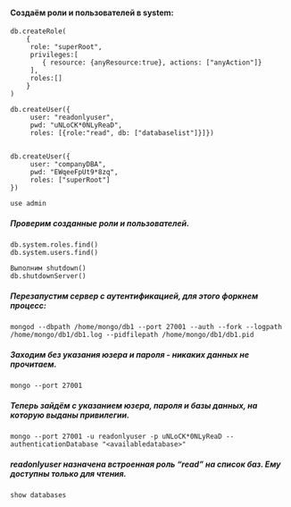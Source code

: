 #### Создаём роли и пользователей в system:

```db = db.getSiblingDB("admin")
db.createRole(
    {      
     role: "superRoot",      
     privileges:[
        { resource: {anyResource:true}, actions: ["anyAction"]}
     ],      
     roles:[] 
    }
)

db.createUser({
     user: "readonlyuser",
     pwd: "uNLoCK*0NLyReaD", 
     roles: [{role:"read", db: ["databaselist"]}]})


db.createUser({      
     user: "companyDBA",      
     pwd: "EWqeeFpUt9*8zq",      
     roles: ["superRoot"] 
})

use admin
```

##### Проверим созданные роли и пользователей.

```
db.system.roles.find()
db.system.users.find()

Выполним shutdown()
db.shutdownServer()
```
##### Перезапустим сервер с аутентификацией, для этого форкнем процесс:

```
mongod --dbpath /home/mongo/db1 --port 27001 --auth --fork --logpath /home/mongo/db1/db1.log --pidfilepath /home/mongo/db1/db1.pid
```

##### Заходим без указания юзера и пароля - никаких данных не прочитаем.
```
mongo --port 27001
```

##### Теперь зайдём с указанием юзера, пароля и базы данных, на которую выданы привилегии.

```
mongo --port 27001 -u readonlyuser -p uNLoCK*0NLyReaD --authenticationDatabase "<availabledatabase>"
```

##### readonlyuser назначена встроенная роль “read” на список баз. Ему доступны только для чтения.

```
show databases
```
